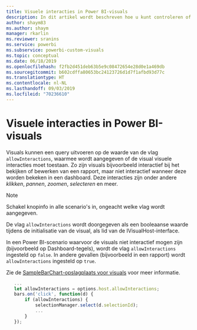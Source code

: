```yaml
---
title: Visuele interacties in Power BI-visuals
description: In dit artikel wordt beschreven hoe u kunt controleren of Power BI-visuals visuele interacties moeten toestaan.
author: shaym83
ms.author: shaym
manager: rkarlin
ms.reviewer: sranins
ms.service: powerbi
ms.subservice: powerbi-custom-visuals
ms.topic: conceptual
ms.date: 06/18/2019
ms.openlocfilehash: f2fb2d451deb63b5e9c08472654e28d0e1a469db
ms.sourcegitcommit: b602cdffa80653bc24123726d1d7f1afbd93d77c
ms.translationtype: HT
ms.contentlocale: nl-NL
ms.lasthandoff: 09/03/2019
ms.locfileid: "70236610"
---
```

# <a name="visual-interactions-in-power-bi-visuals"></a>Visuele interacties in Power BI-visuals

Visuals kunnen een query uitvoeren op de waarde van de vlag `allowInteractions`, waarmee wordt aangegeven of de visual visuele interacties moet toestaan. Zo zijn visuals bijvoorbeeld interactief bij het bekijken of bewerken van een rapport, maar niet interactief wanneer deze worden bekeken in een dashboard. Deze interacties zijn onder andere *klikken*, *pannen*, *zoomen*, *selecteren* en meer. 

> [!NOTE]
> Schakel knopinfo in alle scenario's in, ongeacht welke vlag wordt aangegeven.

De vlag `allowInteractions` wordt doorgegeven als een booleaanse waarde tijdens de initialisatie van de visual, als lid van de IVisualHost-interface.

In een Power BI-scenario waarvoor de visuals niet interactief mogen zijn (bijvoorbeeld op Dashboard-tegels), wordt de vlag `allowInteractions` ingesteld op `false`. In andere gevallen (bijvoorbeeld in een rapport) wordt `allowInteractions` ingesteld op `true`.

Zie de [SampleBarChart-opslagplaats voor visuals](https://github.com/Microsoft/PowerBI-visuals-sampleBarChart/commit/59a47935d8f5272ce145fe804193599ddb7e2001) voor meer informatie.

```typescript
   ...
   let allowInteractions = options.host.allowInteractions;
   bars.on('click', function(d) {
       if (allowInteractions) {
           selectionManager.select(d.selectionId);
           ...
       }
   });
```
